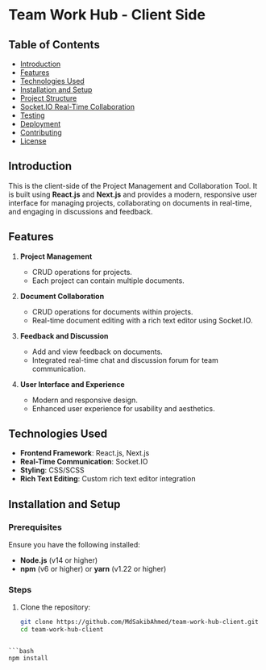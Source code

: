 
# Team Work Hub  - Client Side

## Table of Contents
- [Introduction](#introduction)
- [Features](#features)
- [Technologies Used](#technologies-used)
- [Installation and Setup](#installation-and-setup)
- [Project Structure](#project-structure)
- [Socket.IO Real-Time Collaboration](#socketio-real-time-collaboration)
- [Testing](#testing)
- [Deployment](#deployment)
- [Contributing](#contributing)
- [License](#license)

## Introduction

This is the client-side of the Project Management and Collaboration Tool. It is built using **React.js** and **Next.js** and provides a modern, responsive user interface for managing projects, collaborating on documents in real-time, and engaging in discussions and feedback.

## Features

1. **Project Management**
   - CRUD operations for projects.
   - Each project can contain multiple documents.

2. **Document Collaboration**
   - CRUD operations for documents within projects.
   - Real-time document editing with a rich text editor using Socket.IO.

3. **Feedback and Discussion**
   - Add and view feedback on documents.
   - Integrated real-time chat and discussion forum for team communication.

4. **User Interface and Experience**
   - Modern and responsive design.
   - Enhanced user experience for usability and aesthetics.

## Technologies Used

- **Frontend Framework**: React.js, Next.js
- **Real-Time Communication**: Socket.IO
- **Styling**: CSS/SCSS
- **Rich Text Editing**: Custom rich text editor integration

## Installation and Setup

### Prerequisites

Ensure you have the following installed:
- **Node.js** (v14 or higher)
- **npm** (v6 or higher) or **yarn** (v1.22 or higher)

### Steps

1. Clone the repository:

   ```bash
   git clone https://github.com/MdSakibAhmed/team-work-hub-client.git
   cd team-work-hub-client
```2. Install dependencies:

```bash
npm install
```
